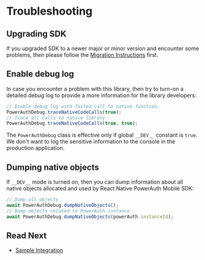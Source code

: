 # Troubleshooting

## Upgrading SDK

If you upgraded SDK to a newer major or minor version and encounter some problems, then please follow the [Migration Instructions](Migration-Instructions.md) first.

## Enable debug log

In case you encounter a problem with this library, then try to turn-on a detailed debug log to provide a more information for the library developers:

```javascript
// Enable debug log with failed call to native function.
PowerAuthDebug.traceNativeCodeCalls(true);
// Trace all calls to native library
PowerAuthDebug.traceNativeCodeCalls(true, true);
```

<!-- begin box warning -->
The `PowerAuthDebug` class is effective only if global `__DEV__` constant is `true`. We don't want to log the sensitive information to the console in the production application.
<!-- end -->

## Dumping native objects

If `__DEV__` mode is turned on, then you can dump information about all native objects allocated and used by React Native PowerAuth Mobile SDK:

```javascript
// Dump all objects
await PowerAuthDebug.dumpNativeObjects();
// Dump objects related to PowerAuth instance
await PowerAuthDebug.dumpNativeObjects(powerAuth.instanceId);
```

## Read Next

- [Sample Integration](Sample-Integration.md)
